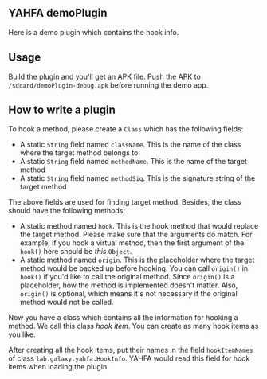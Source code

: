 YAHFA demoPlugin
----------------

Here is a demo plugin which contains the hook info.

## Usage

Build the plugin and you'll get an APK file. Push the APK to `/sdcard/demoPlugin-debug.apk` before running the demo app.

## How to write a plugin

To hook a method, please create a `Class` which has the following fields:

- A static `String` field named `className`. This is the name of the class where the target method belongs to
- A static `String` field named `methodName`. This is the name of the target method
- A static `String` field named `methodSig`. This is the signature string of the target method

The above fields are used for finding target method. Besides, the class should have the following methods:

- A static method named `hook`. This is the hook method that would replace the target method. Please make sure that the arguments do match. For example, if you hook a virtual method, then the first argument of the `hook()` here should be _this_ `Object`.
- A static method named `origin`. This is the placeholder where the target method would be backed up before hooking. You can call `origin()` in `hook()` if you'd like to call the original method. Since `origin()` is a placeholder, how the method is implemented doesn't matter. Also, `origin()` is optional, which means it's not necessary if the original method would not be called.

Now you have a class which contains all the information for hooking a method. We call this class _hook item_. You can create as many hook items as you like.

After creating all the hook items, put their names in the field `hookItemNames` of class `lab.galaxy.yahfa.HookInfo`. YAHFA would read this field for hook items when loading the plugin.

